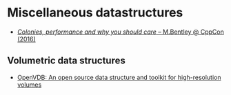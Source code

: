 # Miscellaneous datastructures <!-- omit in toc -->

- [*Colonies, performance and why you should care* – M.Bentley @ CppCon (2016)](https://www.youtube.com/watch?v=wBER1R8YyGY)

## Volumetric data structures

- [OpenVDB: An open source data structure and toolkit for high-resolution volumes](https://www.youtube.com/watch?v=7hUH92xwODg)

<!-- https://www.boost.org/doc/libs/1_45_0/doc/html/intrusive.html
https://www.boost.org/doc/libs/1_35_0/doc/html/intrusive/intrusive_vs_nontrusive.html
http://www.open-std.org/jtc1/sc22/wg21/docs/papers/2016/p0406r1.html -->
